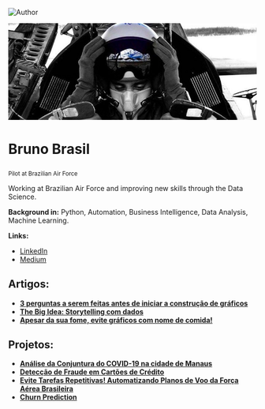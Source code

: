 ![Author](https://img.shields.io/badge/author-Bruno_Brasil-red.svg)

<p align="center">
  <img width="800" src="banner.png" >
</p>

# Bruno Brasil
<sub>Pilot at Brazilian Air Force</sub>


Working at Brazilian Air Force and improving new skills through the Data Science.

**Background in:** Python, Automation, Business Intelligence, Data Analysis, Machine Learning.

**Links:**
* [LinkedIn](https://www.linkedin.com/in/bruno-brasil-8a34101b6/)
* [Medium](https://medium.com/@brunobf09)

## Artigos:
* **[3 perguntas a serem feitas antes de iniciar a construção de gráficos](https://brunobf09.medium.com/3-perguntas-iniciais-a-serem-feitas-antes-de-iniciar-a-constru%C3%A7%C3%A3o-de-gr%C3%A1ficos-c3f962c019eb)**
* **[The Big Idea: Storytelling com dados](https://brunobf09.medium.com/the-big-idea-storytelling-com-dados-e5f7942c4517)**
* **[Apesar da sua fome, evite gráficos com nome de comida!](https://github.com/brunobf09/Storytelling-with-data/blob/main/%5BARTIGO%5D_Visualiza%C3%A7%C3%B5es_a_serem_evitadas.ipynb)**


## Projetos:

* **[Análise da Conjuntura do COVID-19 na cidade de Manaus](https://github.com/brunobf09/COVID-19-Manaus/blob/main/%5BARTIGO%5D_COVID_Manaus.ipynb)**
* **[Detecção de Fraude em Cartões de Crédito](https://github.com/brunobf09/Fraude_em_Cartoes_de_Credito/blob/main/%5BPROJETO%5D_Detec%C3%A7%C3%A3o_de_Fraude_em_Cart%C3%B5es_de_Cr%C3%A9dito.ipynb)**
* **[Evite Tarefas Repetitivas! Automatizando Planos de Voo da Força Aérea Brasileira](https://github.com/brunobf09/Planos-de-Voo-Automatizados/blob/main/%5BPROJETO%5D_Plano_de_Voo_Automatizado.ipynb)**
* **[Churn Prediction](https://github.com/brunobf09/Churn-Prediction-para-uma-empresa-de-Telecomunica-es/blob/118d24cc36a09faa1cef36fecc8fe9ff632c32e6/%5BPROJETO%5D_Churn_Prediction_para_uma_empresa_de_Telecomunica%C3%A7%C3%B5es.ipynb)**
